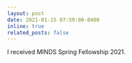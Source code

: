 ```yaml
---
layout: post
date: 2021-01-15 07:59:00-0400
inline: true
related_posts: false
---
```


I received MINDS Spring Fellowship 2021.
